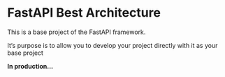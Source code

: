 # FastAPI Best Architecture

This is a base project of the FastAPI framework.

It‘s purpose is to allow you to develop your project directly with it
as your base project

**In production...**
